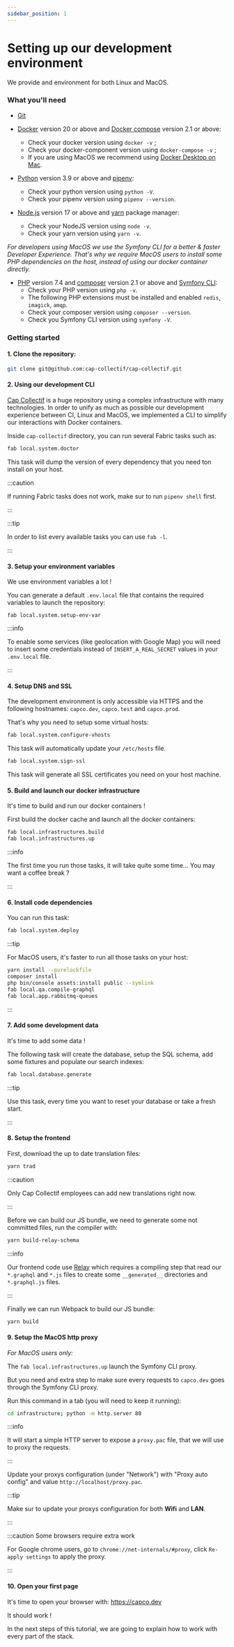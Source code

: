 ```yaml
---
sidebar_position: 1
---
```


# Setting up our development environment

We provide and environment for both Linux and MacOS.
### What you'll need

- [Git](https://git-scm.com/)

- [Docker](https://www.docker.com/get-started/) version 20 or above and [Docker compose](https://docs.docker.com/compose/) version 2.1 or above:
  - Check your docker version using `docker -v` ;
  - Check your docker-component version using `docker-compose -v` ;
  - If you are using MacOS we recommend using [Docker Desktop on Mac](https://docs.docker.com/desktop/mac/install/).

- [Python](https://www.python.org/downloads/) version 3.9 or above and [pipenv](https://pypi.org/project/pipenv/):
  - Check your python version using `python -V`.
  - Check your pipenv version using `pipenv --version`.
  <!-- [Fabric](https://www.fabfile.org/installing.html) 2.6 or above and -->
  <!-- - Check your Fabric version using `fab -V`. -->

- [Node.js](https://nodejs.org/en/download/) version 17 or above and [yarn](https://yarnpkg.com/) package manager:
  - Check your NodeJS version using `node -v`.
  - Check your yarn version using `yarn -v`.

_For developers using MacOS we use the Symfony CLI for a better & faster Developer Experience. That's why we require MacOS users to install some PHP dependencies on the host, instead of using our docker container directly._

- [PHP](https://www.php.net/) version 7.4 and [composer](https://getcomposer.org/) version 2.1 or above and [Symfony CLI](https://symfony.com/download):
  - Check your PHP version using `php -v`.
  - The following PHP extensions must be installed and enabled `redis`, `imagick`, `amqp`.
  - Check your composer version using `composer --version`.
  - Check you Symfony CLI version using `symfony -V`.


### Getting started

#### 1. Clone the repository:

```bash
git clone git@github.com:cap-collectif/cap-collectif.git
```

#### 2. Using our development CLI

[Cap Collectif](https://github.com/cap-collectif/cap-collectif) is a huge repository using a complex infrastructure with many technologies. In order to unify as much as possible our development experience between CI, Linux and MacOS, we implemented a CLI to simplify our interactions with Docker containers.

Inside `cap-collectif` directory, you can run several Fabric tasks such as:

```bash
fab local.system.doctor
```

This task will dump the version of every dependency that you need ton install on your host.

:::caution

If running Fabric tasks does not work, make sur to run `pipenv shell` first.

:::

:::tip 

In order to list every available tasks you can use `fab -l`.

:::

#### 3. Setup your environment variables

We use environment variables a lot ! 

You can generate a default `.env.local` file that contains the required variables to launch the repository:

```
fab local.system.setup-env-var
```

:::info

To enable some services (like geolocation with Google Map) you will need to insert some credentials instead of `INSERT_A_REAL_SECRET` values  in your `.env.local` file.

<!-- TODO add some documentation… -->

:::

#### 4. Setup DNS and SSL

The development environment is only accessible via HTTPS and the following hostnames: `capco.dev`, `capco.test` and `capco.prod`. 

That's why you need to setup some virtual hosts:

```bash
fab local.system.configure-vhosts
```

This task will automatically update your `/etc/hosts` file.


```bash
fab local.system.sign-ssl
```

This task will generate all SSL certificates you need on your host machine.

#### 5. Build and launch our docker infrastructure

It's time to build and run our docker containers !

First build the docker cache and launch all the docker containers:

```bash
fab local.infrastructures.build
fab local.infrastructures.up
```

:::info

The first time you run those tasks, it will take quite some time… You may want a coffee break ?

:::

#### 6. Install code dependencies

You can run this task:

```bash
fab local.system.deploy
```

:::tip

For MacOS users, it's faster to run all those tasks on your host:

```bash
yarn install --purelockfile
composer install
php bin/console assets:install public --symlink
fab local.qa.compile-graphql
fab local.app.rabbitmq-queues
```

:::

#### 7. Add some development data

It's time to add some data !

The following task will create the database, setup the SQL schema, add some fixtures and populate our search indexes:

```bash
fab local.database.generate
```

:::tip 

Use this task, every time you want to reset your database or take a fresh start.

:::

#### 8. Setup the frontend

First, download the up to date translation files:

```bash
yarn trad
```

:::caution

Only Cap Collectif employees can add new translations right now.

:::

Before we can build our JS bundle, we need to generate some not committed files, run the compiler with:

```bash
yarn build-relay-schema
```

:::info

Our frontend code use [Relay](https://relay.dev/) which requires a compiling step that read our `*.graphql` and `*.js` files to create some `__generated__` directories and `*.graphql.js` files.

:::

Finally we can run Webpack to build our JS bundle:

```bash
yarn build
```

#### 9. Setup the MacOS http proxy

_For MacOS users only:_

The `fab local.infrastructures.up` launch the Symfony CLI proxy.

But you need and extra step to make sure every requests to `capco.dev` goes through the Symfony CLI proxy.

Run this command in a tab (you will need to keep it running):

```bash
cd infrastructure; python -m http.server 80
```

:::info

It will start a simple HTTP server to expose a `proxy.pac` file, that we will use to proxy the requests.

:::

Update your proxys configuration (under "Network") with "Proxy auto config" and value `http://localhost/proxy.pac`. 


:::tip

Make sur to update your proxys configuration for both **Wifi** and **LAN**.

:::

:::caution Some browsers require extra work

For Google chrome users, go to `chrome://net-internals/#proxy`, click `Re-apply settings` to apply the proxy.

:::
#### 10. Open your first page

It's time to open your browser with: https://capco.dev 

It should work ! 

In the next steps of this tutorial, we are going to explain how to work with every part of the stack.